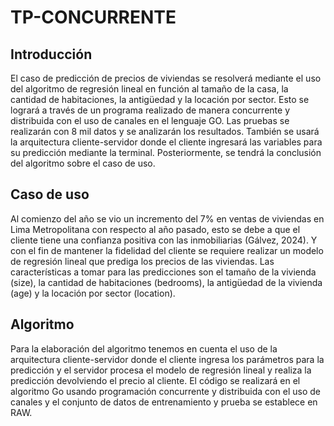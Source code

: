 # TP-CONCURRENTE

## Introducción
El caso de predicción de precios de viviendas se resolverá mediante el uso del algoritmo de regresión lineal en función al tamaño de la casa, la cantidad de habitaciones, la antigüedad y la locación por sector. Esto se logrará a través de un programa realizado de manera concurrente y distribuida con el uso de canales en el lenguaje GO. Las pruebas se realizarán con 8 mil datos y se analizarán los resultados. También se usará la arquitectura cliente-servidor donde el cliente ingresará las variables para su predicción mediante la terminal. Posteriormente, se tendrá la conclusión del algoritmo sobre el caso de uso.

## Caso de uso
Al comienzo del año se vio un incremento del 7% en ventas de viviendas en Lima Metropolitana con respecto al año pasado, esto se debe a que el cliente tiene una confianza positiva con las inmobiliarias (Gálvez, 2024). Y con el fin de mantener la fidelidad del cliente se requiere realizar un modelo de regresión lineal que prediga los precios de las viviendas. Las características a tomar para las predicciones son el tamaño de la vivienda (size), la cantidad de habitaciones (bedrooms), la antigüedad de la vivienda (age) y la locación por sector (location).

## Algoritmo
Para la elaboración del algoritmo tenemos en cuenta el uso de la arquitectura cliente-servidor donde el cliente ingresa los parámetros para la predicción y el servidor procesa el modelo de regresión lineal y realiza la predicción devolviendo el precio al cliente.
El código se realizará en el algoritmo Go usando programación concurrente y distribuida con el uso de canales y el conjunto de datos de entrenamiento y prueba se establece en RAW.
